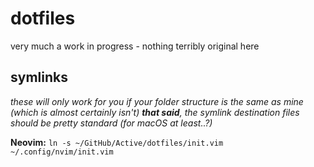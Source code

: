 # dotfiles
very much a work in progress - nothing terribly original here

## symlinks
_these will only work for you if your folder structure is the same as mine (which is almost certainly isn't)_
_**that said**, the symlink destination files should be pretty standard (for macOS at least..?)_

**Neovim:** ```ln -s ~/GitHub/Active/dotfiles/init.vim ~/.config/nvim/init.vim```
